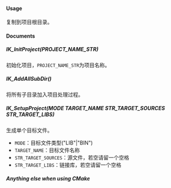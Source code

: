 #### Usage

复制到项目根目录。

#### Documents

##### IK_InitProject(PROJECT_NAME_STR)

初始化项目，`PROJECT_NAME_STR`为项目名称。

##### IK_AddAllSubDir()

将所有子目录加入项目处理过程。

##### IK_SetupProject(MODE TARGET_NAME STR_TARGET_SOURCES STR_TARGET_LIBS)

生成单个目标文件。

- `MODE`：目标文件类型("LIB"|"BIN")
- `TARGET_NAME`：目标文件名称
- `STR_TARGET_SOURCES`：源文件，若空请留一个空格
- `STR_TARGET_LIBS`：链接库，若空请留一个空格

##### Anything else when using CMake
